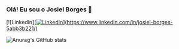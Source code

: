 ### Olá! Eu sou o Josiel Borges 👋

[![Linkedln]([![LinkedIn](https://img.shields.io/badge/Linkedin-%230077B5.svg?logo=linkedin&logoColor=white)](#)](https://www.linkedin.com/in/josiel-borges-5abb3b221/)

![Anurag's GitHub stats](https://github-readme-stats.vercel.app/api?username=anuraghazra&show_icons=true)
<!--
**Josielborges3/josielborges3** is a ✨ _special_ ✨ repository because its `README.md` (this file) appears on your GitHub profile.

Here are some ideas to get you started:

- 🔭 I’m currently working on ...
- 🌱 I’m currently learning ...
- 👯 I’m looking to collaborate on ...
- 🤔 I’m looking for help with ...
- 💬 Ask me about ...
- 📫 How to reach me: ...
- 😄 Pronouns: ...
- ⚡ Fun fact: ...
-->
